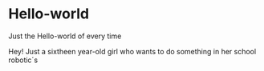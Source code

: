 # Hello-world
Just the Hello-world of every time 

Hey! 
Just a sixtheen year-old girl who wants to do something in her school robotic´s
